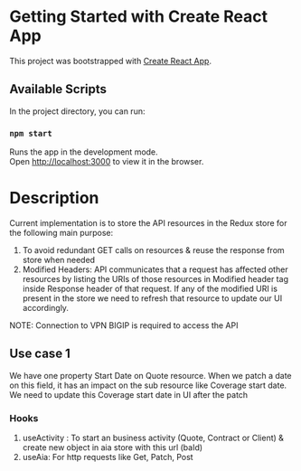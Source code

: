 # Getting Started with Create React App

This project was bootstrapped with [Create React App](https://github.com/facebook/create-react-app).

## Available Scripts

In the project directory, you can run:

### `npm start`

Runs the app in the development mode.\
Open [http://localhost:3000](http://localhost:3000) to view it in the browser.

# Description
Current implementation is to store the API resources in the Redux store for the following main purpose:
1.	To avoid redundant GET calls on resources & reuse the response from store when needed
2.	Modified Headers: API communicates that a request has affected other resources by listing the URIs of those resources in Modified header tag inside Response header of that request. If any of the modified URI is present in the store we need to refresh that resource to update our UI accordingly. 

NOTE: Connection to VPN BIGIP is required to access the API
## Use case 1
We have one property Start Date on Quote resource. When we patch a date on this field, it has an impact on the sub resource like Coverage start date. We need to update this Coverage start date in UI after the patch

### Hooks
1. useActivity : To start an business activity (Quote, Contract or Client) & create new object in aia store with this url (baId) 
2. useAia: For http requests like Get, Patch, Post
